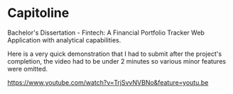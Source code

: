 # Capitoline
Bachelor's Dissertation - Fintech: A Financial Portfolio Tracker Web Application with analytical capabilities.

Here is a very quick demonstration that I had to submit after the project's completion,
the video had to be under 2 minutes so various minor features were omitted.

https://www.youtube.com/watch?v=TrjSvvNVBNo&feature=youtu.be
